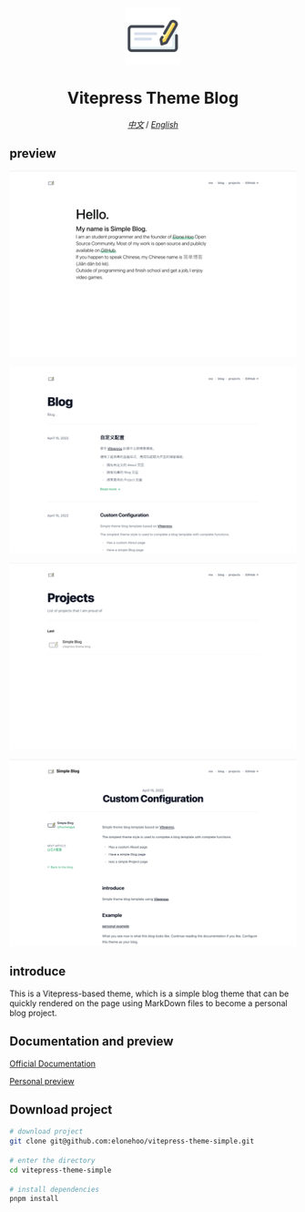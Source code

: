 <div align="center">
  <img width="100px" height="100px" src="./public/logo.svg"/>
</div>

<h1 align="center">Vitepress Theme Blog</h1>

<div align="center">
  <i><a href="./ZH-README.markdown">中文</a></i> / <i><a href="./README.markdown">English</a></i>
</div>

## preview

![me.png](./public/markdown/me.png)

![blog.png](./public/markdown/blog.png)

![projects.png](./public/markdown/projects.png)

![enBlog.png](./public/markdown/en/enBlog.png)

## introduce

This is a Vitepress-based theme, which is a simple blog theme that can be quickly rendered on the page using MarkDown files to become a personal blog project.

## Documentation and preview

[Official Documentation](https://simple.elonehoo.xyz/)

[Personal preview](https://elonehoo.xyz/)

## Download project

```bash
# download project
git clone git@github.com:elonehoo/vitepress-theme-simple.git

# enter the directory
cd vitepress-theme-simple

# install dependencies
pnpm install
````

